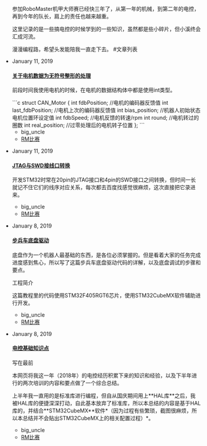 参加RoboMaster机甲大师赛已经快三年了，从第一年的机械，到第二年的电控，再到今年的队长，肩上的责任也越来越重。

这里记录的是一些搞电控的时候学到的一些知识，虽然都是些小碎片，但小溪终会汇成河流。

漫漫编程路，希望头发能陪我一直走下去。
#文章列表
<ul class="main_content" style="padding-left: 0">
  <li><p class="date">January 11, 2019</p><h4 class="title"><a href="?content=int_to_short">关于电机数据为无符号整形的处理</a></h4><div class="excerpt"><p>前段时间我使用电机的时候，在电机的数据结构体中都是使用int类型。</p>```c
struct CAN_Motor
{
    int fdbPosition;        //电机的编码器反馈值
    int last_fdbPosition;   //电机上次的编码器反馈值
    int bias_position;      //机器人初始状态电机位置环设定值
    int fdbSpeed;           //电机反馈的转速/rpm
    int round;              //电机转过的圈数
    int real_position;      //过零处理后的电机转子位置
};
```</div><ul class="meta"><li>big_uncle</li><li><a href="study/rm/">RM比赛</a></li></ul></li>
  <li><p class="date">January 11, 2019</p><h4 class="title"><a href="?content=jtag_swd">JTAG与SWD接线口转换</a></h4><div class="excerpt"><p>开发STM32时常在20pin的JTAG接口和4pin的SWD接口之间转换，但时间一长就记不住它们的线序对应关系，每次都去百度找感觉很麻烦，这次直接把它录进来。</p></div><ul class="meta"><li>big_uncle</li><li><a href="study/rm/">RM比赛</a></li></ul></li>
  <li><p class="date">January 8, 2019</p><h4 class="title"><a href="?content=infantry_chassis">步兵车底盘驱动</a></h4><div class="excerpt"><p>底盘作为一个机器人最基础的东西，是各位必须掌握的。但是看着大家的任务完成进度感到焦心，所以写了这篇步兵车底盘驱动代码的详解，以及底盘调试的步骤和要点。</p><p>工程简介</p><p>这篇教程里的代码使用STM32F405RGT6芯片，使用STM32CubeMX软件辅助进行开发。</p></div><ul class="meta"><li>big_uncle</li><li><a href="study/rm/">RM比赛</a></li></ul></li>
  <li><p class="date">January 8, 2019</p><h4 class="title"><a href="?content=basic_knowladge">电控基础知识点</a></h4><div class="excerpt"><p>写在最前</p><p>本网页将我这一年（2018年）的电控经历积累下来的知识和经验，以及下半年进行的两次培训的内容和要点做了一个综合总结。</p><p>上半年我一直用的是标准库进行编程，但自从国庆期间用上**HAL库**之后，我被HAL库的便捷深深打动，自此基本放弃了标准库，所以本总结的内容是基于HAL库的，并结合**STM32CubeMX**软件*（因为过程有些繁琐，截图很麻烦，所以本总结并不会贴出STM32CubeMX上的相关配置过程）*。</p></div><ul class="meta"><li>big_uncle</li><li><a href="study/rm/">RM比赛</a></li></ul></li>
</ul>